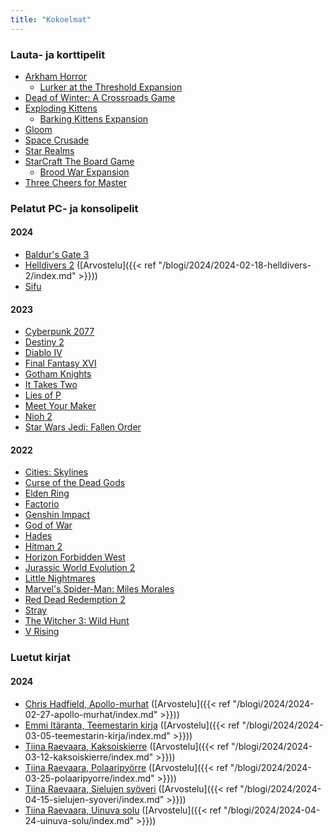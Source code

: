 ```yaml
---
title: "Kokoelmat"
---
```


### Lauta- ja korttipelit
- [Arkham Horror](https://boardgamegeek.com/boardgame/15987/arkham-horror)
  - [Lurker at the Threshold Expansion](https://boardgamegeek.com/boardgame/67208/arkham-horror-the-lurker-at-the-threshold-expansio)
- [Dead of Winter: A Crossroads Game](https://boardgamegeek.com/boardgame/150376/dead-of-winter-a-crossroads-game)
- [Exploding Kittens](https://boardgamegeek.com/boardgame/172225/exploding-kittens)
  - [Barking Kittens Expansion](https://boardgamegeek.com/boardgame/312667/exploding-kittens-barking-kittens)
- [Gloom](https://boardgamegeek.com/boardgame/12692/gloom)
- [Space Crusade](https://boardgamegeek.com/boardgame/1568/space-crusade)
- [Star Realms](https://boardgamegeek.com/boardgame/147020/star-realms)
- [StarCraft The Board Game](https://boardgamegeek.com/boardgame/22827/starcraft-the-board-game)
  - [Brood War Expansion](https://boardgamegeek.com/boardgameexpansion/38796/starcraft-the-board-game-brood-war-expansion)
- [Three Cheers for Master](https://boardgamegeek.com/boardgame/175961/three-cheers-for-master)

### Pelatut PC- ja konsolipelit

#### 2024
- [Baldur's Gate 3](https://www.igdb.com/games/baldurs-gate-3)
- [Helldivers 2](https://www.igdb.com/games/helldivers-2) ([Arvostelu]({{< ref "/blogi/2024/2024-02-18-helldivers-2/index.md" >}}))
- [Sifu](https://www.igdb.com/games/sifu)


#### 2023
- [Cyberpunk 2077](https://www.igdb.com/games/cyberpunk-2077)
- [Destiny 2](https://www.igdb.com/games/destiny-2)
- [Diablo IV](https://www.igdb.com/games/diablo-iv)
- [Final Fantasy XVI](https://www.igdb.com/games/final-fantasy-xvi)
- [Gotham Knights](https://www.igdb.com/games/gotham-knights)
- [It Takes Two](https://www.igdb.com/games/it-takes-two)
- [Lies of P](https://www.igdb.com/games/lies-of-p)
- [Meet Your Maker](https://www.igdb.com/games/meet-your-maker)
- [Nioh 2](https://www.igdb.com/games/nioh-2)
- [Star Wars Jedi: Fallen Order](https://www.igdb.com/games/star-wars-jedi-fallen-order)

#### 2022
- [Cities: Skylines](https://www.igdb.com/games/cities-skylines)
- [Curse of the Dead Gods](https://www.igdb.com/games/curse-of-the-dead-gods)
- [Elden Ring](https://www.igdb.com/games/elden-ring)
- [Factorio](https://www.igdb.com/games/factorio)
- [Genshin Impact](https://www.igdb.com/games/genshin-impact)
- [God of War](https://www.igdb.com/games/god-of-war--1)
- [Hades](https://www.igdb.com/games/hades--1)
- [Hitman 2](https://www.igdb.com/games/hitman-2)
- [Horizon Forbidden West](https://www.igdb.com/games/horizon-forbidden-west)
- [Jurassic World Evolution 2](https://www.igdb.com/games/jurassic-world-evolution-2)
- [Little Nightmares](https://www.igdb.com/games/little-nightmares)
- [Marvel's Spider-Man: Miles Morales](https://www.igdb.com/games/marvels-spider-man-miles-morales)
- [Red Dead Redemption 2](https://www.igdb.com/games/red-dead-redemption-2)
- [Stray](https://www.igdb.com/games/stray)
- [The Witcher 3: Wild Hunt](https://www.igdb.com/games/the-witcher-3-wild-hunt)
- [V Rising](https://www.igdb.com/games/v-rising)

### Luetut kirjat

#### 2024
- [Chris Hadfield, Apollo-murhat](https://kirja.elisa.fi/ekirja/apollo-murhat) ([Arvostelu]({{< ref "/blogi/2024/2024-02-27-apollo-murhat/index.md" >}}))
- [Emmi Itäranta, Teemestarin kirja](https://kirja.elisa.fi/ekirja/teemestarin-kirja) ([Arvostelu]({{< ref "/blogi/2024/2024-03-05-teemestarin-kirja/index.md" >}}))
- [Tiina Raevaara, Kaksoiskierre](https://kirja.elisa.fi/ekirja/teemestarin-kirja) ([Arvostelu]({{< ref "/blogi/2024/2024-03-12-kaksoiskierre/index.md" >}}))
- [Tiina Raevaara, Polaaripyörre](https://kirja.elisa.fi/ekirja/polaaripyorre) ([Arvostelu]({{< ref "/blogi/2024/2024-03-25-polaaripyorre/index.md" >}}))
- [Tiina Raevaara, Sielujen syöveri](https://kirja.elisa.fi/ekirja/sielujen-syoveri) ([Arvostelu]({{< ref "/blogi/2024/2024-04-15-sielujen-syoveri/index.md" >}}))
- [Tiina Raevaara, Uinuva solu](https://kirja.elisa.fi/ekirja/uinuva-solu) ([Arvostelu]({{< ref "/blogi/2024/2024-04-24-uinuva-solu/index.md" >}}))
